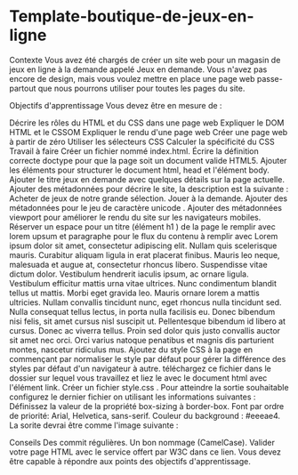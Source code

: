 # Template-boutique-de-jeux-en-ligne
Contexte
Vous avez été chargés de créer un site web pour un magasin de jeux en ligne à la demande appelé Jeux en demande. Vous n'avez pas encore de design, mais vous voulez mettre en place une page web passe-partout que nous pourrons utiliser pour toutes les pages du site.

Objectifs d'apprentissage
Vous devez être en mesure de :

Décrire les rôles du HTML et du CSS dans une page web
Expliquer le DOM HTML et le CSSOM
Expliquer le rendu d'une page web
Créer une page web à partir de zéro
Utiliser les sélecteurs CSS
Calculer la spécificité du CSS
Travail à faire
Créer un fichier nommé index.html.
Écrire la définition correcte doctype pour que la page soit un document valide HTML5.
Ajouter les éléments pour structurer le document html, head et l'élément body.
Ajouter le titre jeux en demande avec quelques détails sur la page actuelle.
Ajouter des métadonnées pour décrire le site, la description est la suivante : Acheter de jeux de notre grande sélection. Jouer à la demande.
Ajouter des métadonnées pour le jeu de caractère unicode .
Ajouter des métadonnées viewport pour améliorer le rendu du site sur les navigateurs mobiles.
Réserver un espace pour un titre (élément h1 ) de la page le remplir avec lorem upsum et paragraphe pour le flux du contenu à remplir avec Lorem ipsum dolor sit amet, consectetur adipiscing elit. Nullam quis scelerisque mauris. Curabitur aliquam ligula in erat placerat finibus. Mauris leo neque, malesuada et augue at, consectetur rhoncus libero. Suspendisse vitae dictum dolor. Vestibulum hendrerit iaculis ipsum, ac ornare ligula. Vestibulum efficitur mattis urna vitae ultrices. Nunc condimentum blandit tellus ut mattis. Morbi eget gravida leo. Mauris ornare lorem a mattis ultricies. Nullam convallis tincidunt nunc, eget rhoncus nulla tincidunt sed. Nulla consequat tellus lectus, in porta nulla facilisis eu. Donec bibendum nisi felis, sit amet cursus nisl suscipit ut. Pellentesque bibendum id libero at cursus. Donec ac viverra tellus. Proin sed dolor quis justo convallis auctor sit amet nec orci. Orci varius natoque penatibus et magnis dis parturient montes, nascetur ridiculus mus.
Ajoutez du style CSS à la page en commençant par normaliser le style par défaut pour gérer la différence des styles par défaut d'un navigateur à autre. téléchargez ce fichier dans le dossier sur lequel vous travaillez et liez le avec le document html avec l'élément link.
Créer un fichier style.css .
Pour atteindre la sortie souhaitable configurez le dernier fichier on utilisant les informations suivantes :
Définissez la valeur de la propriété box-sizing à border-box.
Font par ordre de priorité: Arial, Helvetica, sans-serif.
Couleur du background : #eeeae4.
La sorite devrai être comme l'image suivante :



Conseils
Des commit régulières.
Un bon nommage (CamelCase).
Valider votre page HTML avec le service offert par W3C dans ce lien.
Vous devez être capable à répondre aux points des objectifs d'apprentissage.
